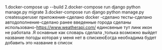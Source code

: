 1.docker-compose up --build 
2.docker-compose run django python manage.py migrate 
3.docker-compose run django python manage.py createsuperuser
приложения-сделано
docker -сделано
тесты-сделано
 автодополнение-сделано
 ранее введенные города сделаны
 использовано-https://www.weatherapi.com/
 единсвеные тут линк икон не работала .Я оснавные как словарь сделала ,толька возможно выйдет название погоды которая у меня нет в спискеюЕогда необхадима будет добавить это название в список
